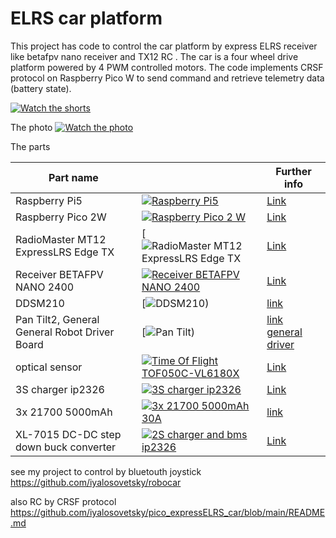 # ELRS car platform



 This project has code to control the car platform by express ELRS receiver like betafpv nano receiver and TX12 RC . 
 The car is a four wheel drive platform powered by 4 PWM controlled motors. The code implements CRSF protocol on Raspberry Pico W to send command and retrieve telemetry data (battery state). 

[![Watch the shorts](https://img.youtube.com/vi/qGr-ukq5URo/default.jpg)](https://youtu.be/qGr-ukq5URo)

The photo [![Watch the photo](img/20250831_162928.jpg)](https://github.com/iyalosovetsky/pico_eELRS_DDSM210_robocar/blob/main/img/20250831_162928.jpg)





The parts 

| Part name                            |                                                         | Further info              | 
|-------------------------------------|-------------------------------------------------------------------|---------------------------|
|Raspberry Pi5                     |      [![Raspberry Pi5                      ](https://www.raspberrypi.com/documentation/computers/images/5.jpg?hash=b888dab3bb8bcb8dd4e0541c99238eec)](https://www.raspberrypi.com/documentation/computers/raspberry-pi.html) | [Link](https://www.itbox.ua/ua/product/Promisloviy_PK_Raspberry_Pi_5_8GB_RPI5-8GB-p1015792/) |
|Raspberry Pico 2W                     |      [![Raspberry Pico 2 W                      ](https://www.raspberrypi.com/documentation/microcontrollers/images/pico2w-pinout.svg)](https://arduino.ua/prod8038-raspberry-pi-pico-2w) | [Link](https://datasheets.raspberrypi.com/picow/pico-2-w-datasheet.pdf) |
|RadioMaster MT12 ExpressLRS Edge TX   | [![RadioMaster MT12 ExpressLRS Edge TX]([https://radiomasterrc.com/products/mt12-surface-radio-controller](https://radiomasterrc.com/cdn/shop/files/MT12-1000x1000-1_1800x1800.jpg?v=1750061352)) | [Link](https://radiomasterrc.com/products/mt12-surface-radio-controller) |
|Receiver BETAFPV NANO 2400           | [![Receiver BETAFPV NANO 2400](https://www.expresslrs.org/assets/images/betaFPVrx2400.png)](https://prom.ua/ua/p2130654195-priemnik-elrs-24ghz.html) | [Link](https://prom.ua/ua/p2130654195-priemnik-elrs-24ghz.html)       |
|DDSM210                         | [![DDSM210)](https://www.waveshare.com/media/catalog/product/cache/1/image/800x800/9df78eab33525d08d6e5fb8d27136e95/d/d/ddsm210-2_4.jpg) | [link](https://www.waveshare.com/wiki/DDSM210)       |
|Pan Tilt2, General General Robot Driver Board                         | [![Pan Tilt)](https://www.waveshare.com/media/catalog/product/cache/1/image/800x800/9df78eab33525d08d6e5fb8d27136e95/2/-/2-axis-pan-tilt-camera-module-1.jpg) | [link](https://www.waveshare.com/wiki/2-Axis_Pan-Tilt_Camera_Module) [general driver](https://www.waveshare.com/general-driver-for-robots.htm)|
|optical sensor                       | [![Time Of Flight TOF050C-VL6180X](https://diyshop.com.ua/image/cache/catalog/product/microcontroller/sensors/VL53L0X/TOF050C-VL6180X-400x400.jpg)](https://diyshop.com.ua/ua/vysokotochnyj-infrakrasnij-dalnomer-tof050c-vl6180?srsltid=AfmBOorClwI3dhHLDG-7Ixro-sT2cQ8p7tcU3HmgcwFo66yI-3CkeiL9) | [Link](https://www.st.com/resource/en/datasheet/vl6180.pdf)|
|3S charger  ip2326           | [![3S charger  ip2326](https://arduino.ua/products_pictures/large_aoc863_3.jpg)](https://arduino.ua/prod5917-modyl-zaryadybms-z-qc-dlya-3s-li-ion-type-c-ip2326) | [Link](https://arduino.ua/prod5917-modyl-zaryadybms-z-qc-dlya-3s-li-ion-type-c-ip2326)       |
|3x 21700 5000mAh           | [![3x 21700  5000mAh 30A](https://img.mta.ua/image/cache/data/foto/z135/13537/photos/EVE-21700-50E-73-Gray-01-600x600.jpg)](https://img.mta.ua/image/cache/data/foto/z135/13537/photos/EVE-21700-50E-73-Gray-01-600x600.jpg) | [link](https://mta.ua/akumuliatory/13537-akymyljator-eve-21700-50e-gray-5000mah-15a-4-2-3-6-2-5?utm_id=21946205028&utm_source=google&utm_medium=cpc&utm_campaign=ROMAN_Pmax_Boost-product_hit&gad_source=1&gad_campaignid=21956563642&gbraid=0AAAAADkJd0aW5AFjS38y29Mw7p0_wn5y2&gclid=Cj0KCQjw5c_FBhDJARIsAIcmHK8MB05otS_AiAMHmGvz5JTpEnCt7PbRgrLw0XUrFdVZsiLRWeC3bY8aAtOuEALw_wcB)       |
|XL-7015  DC-DC step down buck converter         | [![2S charger and bms ip2326](https://images.prom.ua/5129390527_peretvoryuvachstabilizator-znizhuvalnij-xl7015.jpg)](https://e-to4ka.com.ua/ua/p2025663723-preobrazovatelstabilizator-ponizhayuschij-xl7015.html) | [Link](https://e-to4ka.com.ua/ua/p2025663723-preobrazovatelstabilizator-ponizhayuschij-xl7015.html)       |


 


see my project to control by bluetouth joystick  https://github.com/iyalosovetsky/robocar 

also  RC by CRSF protocol https://github.com/iyalosovetsky/pico_expressELRS_car/blob/main/README.md
